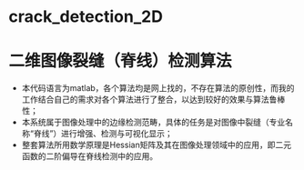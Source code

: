 # crack_detection_2D
# 二维图像裂缝（脊线）检测算法

+ 本代码语言为matlab，各个算法均是网上找的，不存在算法的原创性，而我的工作结合自己的需求对各个算法进行了整合，以达到较好的效果与算法鲁棒性；<br>
+ 本系统属于图像处理中的边缘检测范畴，具体的任务是对图像中裂缝（专业名称“脊线”）进行增强、检测与可视化显示；<br>
+ 整套算法所用数学原理是Hessian矩阵及其在图像处理领域中的应用，即二元函数的二阶偏导在脊线检测中的应用。<br>
